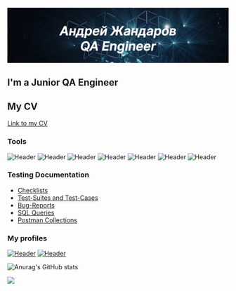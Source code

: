 [![Header](https://github.com/ChosenOnelru/ChosenOnelru/blob/main/assets/Header.png)](https://www.linkedin.com/in/azhandarov/)

## I'm a Junior QA Engineer
## My CV
[Link to my CV](https://docs.google.com/document/d/11xJq3VtOYc-NJ0PhLKbPxyJu1HJoEWfJBVwC-vNc8_E/edit?usp=sharing)

### Tools
![Header](https://img.shields.io/badge/Jira-090909?style=for-the-badge&logo=jira&logoColor=136be1)
![Header](https://img.shields.io/badge/Postman-090909?style=for-the-badge&logo=postman&logoColor=f76935)
![Header](https://img.shields.io/badge/Swagger-090909?style=for-the-badge&logo=swagger&logoColor=7ede2b)
![Header](https://img.shields.io/badge/Github-090909?style=for-the-badge&logo=github&logoColor=8cc4d7)
![Header](https://img.shields.io/badge/Figma-090909?style=for-the-badge&logo=figma&logoColor=7d5fa6)
![Header](https://img.shields.io/badge/PostgreSQL-090909?style=for-the-badge&logo=mysql&logoColor=00618a)
![Header](https://img.shields.io/badge/DevTools-090909?style=for-the-badge&logo=googlechrome&logoColor=2674f2)

### Testing Documentation
- [Checklists](https://github.com/ChosenOnelru/checklist)
- [Test-Suites and Test-Cases](https://github.com/ChosenOnelru/test-cases)
- [Bug-Reports](https://github.com/ChosenOnelru/bug-reports)
- [SQL Queries](https://github.com/ChosenOnelru/SQL)
- [Postman Collections](https://github.com/ChosenOnelru/Postman)

### My profiles
[![Header](https://img.shields.io/badge/Linkedin-090909?style=for-the-badge&logo=linkedin&logoColor=0073b1)](https://www.linkedin.com/in/azhandarov/)
[![Header](https://img.shields.io/badge/habr-090909?style=for-the-badge&logo=habr&logoColor=ffffff)](https://career.habr.com/chosenonelru)


![Anurag's GitHub stats](https://github-readme-stats-sigma-five.vercel.app/api?username=ChosenOnelru&show_icons=true&theme=radical)

![](https://komarev.com/ghpvc/?username=ChosenOnelru)


